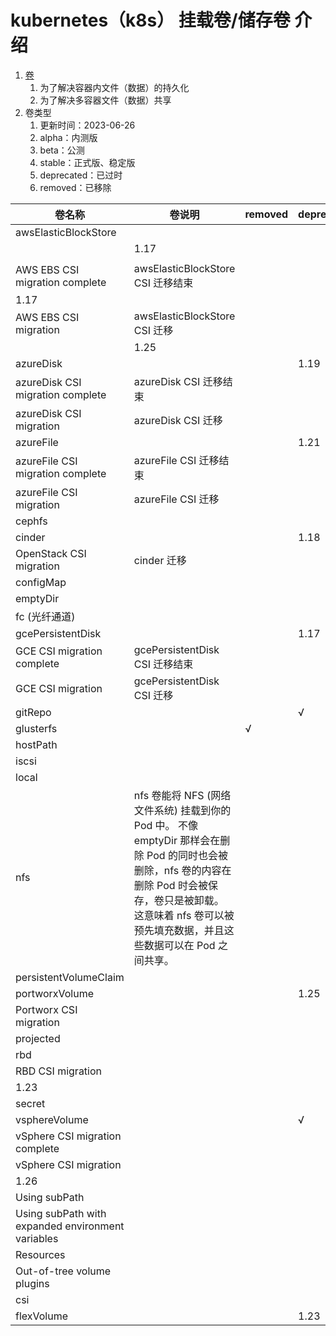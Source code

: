 # kubernetes（k8s） 挂载卷/储存卷 介绍

1. [卷](https://kubernetes.io/zh-cn/docs/concepts/storage/volumes/)
    1. 为了解决容器内文件（数据）的持久化
    2. 为了解决多容器文件（数据）共享
2. 卷类型
    1. 更新时间：2023-06-26
    2. alpha：内测版
    3. beta：公测
    4. stable：正式版、稳定版
    5. deprecated：已过时
    6. removed：已移除

| 卷名称                                               | 卷说明                                                                                                                                            | removed | deprecated | alpha | beta | stable |
|---------------------------------------------------|------------------------------------------------------------------------------------------------------------------------------------------------|---------|------------|-------|------|--------|
| awsElasticBlockStore                              |
|                                                   | 1.17                                                                                                                                           |
|                                                   |                                                                                                                                                |
| AWS EBS CSI migration complete                    | awsElasticBlockStore CSI 迁移结束                                                                                                                  |         |
| 1.17                                              |                                                                                                                                                |         |
| AWS EBS CSI migration                             | awsElasticBlockStore CSI 迁移                                                                                                                    |         |            |
|                                                   | 1.25                                                                                                                                           |
| azureDisk                                         |                                                                                                                                                |         | 1.19       |       |      |        |
| azureDisk CSI migration complete                  | azureDisk CSI 迁移结束                                                                                                                             |         |            | 1.21  |      |        |
| azureDisk CSI migration                           | azureDisk CSI 迁移                                                                                                                               |         |            |       |      | 1.24   |
| azureFile                                         |                                                                                                                                                |         | 1.21       |       |      |        |
| azureFile CSI migration complete                  | azureFile CSI 迁移结束                                                                                                                             |         |            | 1.21  |      |        |
| azureFile CSI migration                           | azureFile CSI 迁移                                                                                                                               |         |            |       |      | 1.26   |
| cephfs                                            |                                                                                                                                                |         |            |       |      | √      |
| cinder                                            |                                                                                                                                                |         | 1.18       |       |      |        |
| OpenStack CSI migration                           | cinder 迁移                                                                                                                                      |         |            |       |      | 1.24   |
| configMap                                         |                                                                                                                                                |         |            |       |      | √      |
| emptyDir                                          |                                                                                                                                                |         |            |       |      | √      |
| fc (光纤通道)                                         |                                                                                                                                                |         |            |       |      | √      |
| gcePersistentDisk                                 |                                                                                                                                                |         | 1.17       |       |      |        |
| GCE CSI migration complete                        | gcePersistentDisk CSI 迁移结束                                                                                                                     |         |            | 1.21  |      |        |
| GCE CSI migration                                 | gcePersistentDisk CSI 迁移                                                                                                                       |         |            |       |      | 1.25   |
| gitRepo                                           |                                                                                                                                                |         | √          |       |      |        |
| glusterfs                                         |                                                                                                                                                | √       |            |       |      |        |
| hostPath                                          |                                                                                                                                                |         |            |       |      | √      |
| iscsi                                             |                                                                                                                                                |         |            |       |      | √      |
| local                                             |                                                                                                                                                |         |            |       |      | √      |
| nfs                                               | nfs 卷能将 NFS (网络文件系统) 挂载到你的 Pod 中。 不像 emptyDir 那样会在删除 Pod 的同时也会被删除，nfs 卷的内容在删除 Pod 时会被保存，卷只是被卸载。 这意味着 nfs 卷可以被预先填充数据，并且这些数据可以在 Pod        之间共享。 |         |            |       |      | √      |
| persistentVolumeClaim                             |                                                                                                                                                |         |            |       |      | √      |
| portworxVolume                                    |                                                                                                                                                |         | 1.25       |       |      |        |
| Portworx CSI migration                            |                                                                                                                                                |         |            |       | 1.25 |        |
| projected                                         |                                                                                                                                                |         |            |       |      | √      |
| rbd                                               |                                                                                                                                                |         |            |       |      | √      |
| RBD CSI migration                                 |                                                                                                                                                |         |
| 1.23                                              |                                                                                                                                                |         |
| secret                                            |                                                                                                                                                |         |            |       |      | √      |
| vsphereVolume                                     |                                                                                                                                                |         | √          |       |      |        |
| vSphere CSI migration complete                    |                                                                                                                                                |         |            |       | 1.19 |        |
| vSphere CSI migration                             |                                                                                                                                                |         |            |       |
| 1.26                                              |
| Using subPath                                     |                                                                                                                                                |         |            |       |      | √      |
| Using subPath with expanded environment variables |                                                                                                                                                |         |            |       |      | 1.17   |
| Resources                                         |                                                                                                                                                |         |            |       |      | √      |
| Out-of-tree volume plugins                        |                                                                                                                                                |         |            |       |      | √      |
| csi                                               |                                                                                                                                                |         |            |       |      | √      |
| flexVolume                                        |                                                                                                                                                |         | 1.23       |       |      |        |
